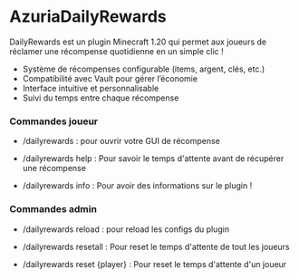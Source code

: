 # AzuriaDailyRewards 

DailyRewards est un plugin Minecraft 1.20 qui permet aux joueurs de réclamer une récompense quotidienne en un simple clic ! 

- Système de récompenses configurable (items, argent, clés, etc.)
- Compatibilité avec Vault pour gérer l’économie
- Interface intuitive et personnalisable
- Suivi du temps entre chaque récompense



### Commandes joueur

- /dailyrewards : pour ouvrir votre GUI de récompense

- /dailyrewards help : Pour savoir le temps d'attente avant de récupérer une récompense 

- /dailyrewards info : Pour avoir des informations sur le plugin !



### Commandes admin

- /dailyrewards reload : pour reload les configs du plugin

- /dailyrewards resetall : Pour reset le temps d'attente de tout les joueurs

- /dailyrewards reset {player} : Pour reset le temps d'attente d'un joueur

